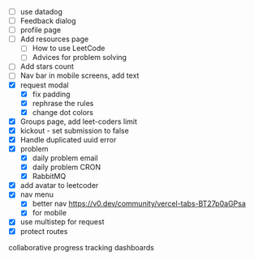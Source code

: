 - [ ] use datadog
- [ ] Feedback dialog
- [ ] profile page
- [ ] Add resources page
  - [ ] How to use LeetCode
  - [ ] Advices for problem solving
- [ ] Add stars count
- [ ] Nav bar in mobile screens, add text
- [x] request modal
  - [x] fix padding
  - [x] rephrase the rules
  - [x] change dot colors
- [x] Groups page, add leet-coders limit
- [x] kickout - set submission to false
- [x] Handle duplicated uuid error
- [x] problem
  - [x] daily problem email
  - [x] daily problem CRON
  - [x] RabbitMQ
- [x] add avatar to leetcoder
- [x] nav menu
  - [x] better nav https://v0.dev/community/vercel-tabs-BT27p0aGPsa
  - [x] for mobile
- [x] use multistep for request
- [x] protect routes

collaborative progress tracking dashboards
